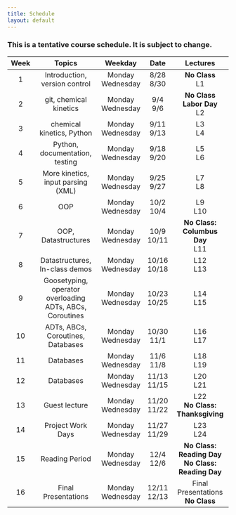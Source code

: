 ```yaml
---
title: Schedule
layout: default
---
```


### This is a tentative course schedule.  It is subject to change.

| Week  | Topics                                                        | Weekday               | Date             | Lectures                                           |
| :---: | :---:                                                         | :---:                 | :---:            | :---:                                              |
| 1     | Introduction, version control                                 | Monday <br> Wednesday | 8/28 <br> 8/30   | **No Class** <br> L1                                   |
| 2     | git, chemical kinetics                                        | Monday <br> Wednesday | 9/4 <br> 9/6     | **No Class  Labor Day** <br> L2                        |
| 3     | chemical kinetics, Python                                     | Monday <br> Wednesday | 9/11 <br> 9/13   | L3 <br> L4                                         |
| 4     | Python, documentation, testing                                | Monday <br> Wednesday | 9/18 <br> 9/20   | L5 <br> L6                                         |
| 5     | More kinetics, input parsing (XML)                            | Monday <br> Wednesday | 9/25 <br> 9/27   | L7 <br> L8                                         |
| 6     | OOP                                                           | Monday <br> Wednesday | 10/2 <br> 10/4   | L9 <br> L10                                        |
| 7     | OOP, Datastructures                                           | Monday <br> Wednesday | 10/9 <br> 10/11  | **No Class:  Columbus Day** <br> L11                   |
| 8     | Datastructures, In-class demos                                | Monday <br> Wednesday | 10/16 <br> 10/18 | L12 <br> L13                                       |
| 9     | Goosetyping, operator overloading <br> ADTs, ABCs, Coroutines | Monday <br> Wednesday | 10/23 <br> 10/25 | L14 <br> L15                                       |
| 10    | ADTs, ABCs, Coroutines, <br> Databases                        | Monday <br> Wednesday | 10/30 <br> 11/1  | L16 <br> L17                                       |
| 11    | Databases                                                     | Monday <br> Wednesday | 11/6 <br> 11/8   | L18 <br> L19                                       |
| 12    | Databases                                                     | Monday <br> Wednesday | 11/13 <br> 11/15 | L20 <br> L21                                       |
| 13    | Guest lecture                                                 | Monday <br> Wednesday | 11/20 <br> 11/22 | L22 <br> **No Class:  Thanksgiving**                  |
| 14    | Project Work Days                                             | Monday <br> Wednesday | 11/27 <br> 11/29 | L23 <br> L24                                       |
| 15    | Reading Period                                                | Monday <br> Wednesday | 12/4 <br> 12/6   | **No Class:  Reading Day** <br> **No Class:  Reading Day** |
| 16    | Final Presentations                                           | Monday <br> Wednesday | 12/11 <br> 12/13 | Final Presentations <br> **No Class**                  |

